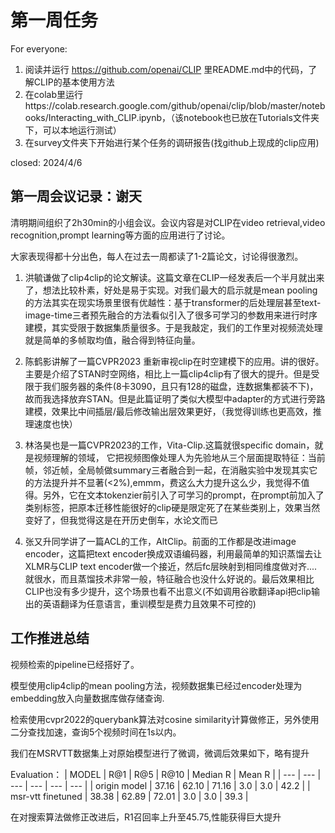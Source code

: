 # 第一周任务

For everyone:

1. 阅读并运行 https://github.com/openai/CLIP 里README.md中的代码，了解CLIP的基本使用方法
2. 在colab里运行https://colab.research.google.com/github/openai/clip/blob/master/notebooks/Interacting_with_CLIP.ipynb，（该notebook也已放在Tutorials文件夹下，可以本地运行测试）
3. 在survey文件夹下开始进行某个任务的调研报告(找github上现成的clip应用)

closed: 2024/4/6 

## 第一周会议记录：谢天

清明期间组织了2h30min的小组会议。会议内容是对CLIP在video retrieval,video recognition,prompt learning等方面的应用进行了讨论。

大家表现得都十分出色，每人在过去一周都读了1-2篇论文，讨论得很激烈。

1. 洪毓谦做了clip4clip的论文解读。这篇文章在CLIP一经发表后一个半月就出来了，想法比较朴素，好处是易于实现。对我们最大的启示就是mean pooling的方法其实在现实场景里很有优越性：基于transformer的后处理层甚至text-image-time三者预先融合的方法看似引入了很多可学习的参数用来进行时序建模，其实受限于数据集质量很多。于是我敲定，我们的工作里对视频流处理就是简单的多帧取均值，融合得到特征向量。

2. 陈鹤影讲解了一篇CVPR2023 重新审视clip在时空建模下的应用。讲的很好。主要是介绍了STAN时空网络，相比上一篇clip4clip有了很大的提升。但是受限于我们服务器的条件(8卡3090，且只有128的磁盘，连数据集都装不下)，故而我选择放弃STAN。但是此篇证明了类似大模型中adapter的方式进行旁路建模，效果比中间插层/最后修改输出层效果更好，（我觉得训练也更高效，推理速度也快）

3. 林洛昊也是一篇CVPR2023的工作，Vita-Clip.这篇就很specific domain，就是视频理解的领域，
它把视频图像处理人为先验地从三个层面提取特征：当前帧，邻近帧，全局帧做summary三者融合到一起，在消融实验中发现其实它的方法提升并不显著(<2%),emmm，费这么大力提升这么少，我觉得不值得。另外，它在文本tokenzier前引入了可学习的prompt，在prompt前加入了类别标签，把原本迁移性能很好的clip硬是限定死了在某些类别上，效果当然变好了，但我觉得这是在开历史倒车，水论文而已

4. 张又升同学讲了一篇ACL的工作，AltClip。前面的工作都是改进image encoder，这篇把text encoder换成双语编码器，利用最简单的知识蒸馏去让XLMR与CLIP text encoder做一个接近，然后fc层映射到相同维度做对齐....就很水，而且蒸馏技术非常一般，特征融合也没什么好说的。最后效果相比CLIP也没有多少提升，这个场景也看不出意义(不如调用谷歌翻译api把clip输出的英语翻译为任意语言，重训模型是费力且效果不可控的)

## 工作推进总结

视频检索的pipeline已经搭好了。

模型使用clip4clip的mean pooling方法，视频数据集已经过encoder处理为embedding放入向量数据库做存储查询.

检索使用cvpr2022的querybank算法对cosine similarity计算做修正，另外使用二分查找加速，查询5个视频时间在1s以内。

我们在MSRVTT数据集上对原始模型进行了微调，微调后效果如下，略有提升

Evaluation：
| MODEL | R@1 | R@5 | R@10 | Median R | Mean R |
| --- | --- | --- | --- | --- | --- |
| origin model | 37.16 | 62.10	| 71.16	| 3.0 |	3.0	| 42.2 |
| msr-vtt finetuned | 38.38 | 62.89 | 72.01 | 3.0 |	3.0	| 39.3 |

在对搜索算法做修正改进后，R1召回率上升至45.75,性能获得巨大提升
